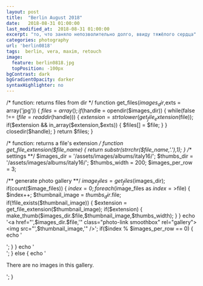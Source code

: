 ```yaml
---
layout: post
title:  "Berlin August 2018"
date:   2018-08-31 01:00:00
last_modified_at:  2018-08-31 01:00:00
excerpt: "то, что заняло непозволительно долго, ввиду тяжёлого сердца"
categories: photography
url: 'berlin0818'
tags:  berlin, vera, maxim, retouch
image:
  feature: berlin0818.jpg
  topPosition: -100px
bgContrast: dark
bgGradientOpacity: darker
syntaxHighlighter: no
---
```

<head>
  <style>
    .clear      { clear:both; }
    .photo-link   { padding:5px; margin:5px; border:1px solid #ccc; display:block; width:200px; float:left; }
    .photo-link:hover { border-color:#999; }
  </style>
</head>
<body>
<?php
/* function:  generates thumbnail */
function make_thumb($src,$dest,$desired_width) {
  /* read the source image */
  $source_image = imagecreatefromjpeg($src);
  $width = imagesx($source_image);
  $height = imagesy($source_image);
  /* find the "desired height" of this thumbnail, relative to the desired width  */
  $desired_height = floor($height*($desired_width/$width));
  /* create a new, "virtual" image */
  $virtual_image = imagecreatetruecolor($desired_width,$desired_height);
  /* copy source image at a resized size */
  imagecopyresized($virtual_image,$source_image,0,0,0,0,$desired_width,$desired_height,$width,$height);
  /* create the physical thumbnail image to its destination */
  imagejpeg($virtual_image,$dest);
}

/* function:  returns files from dir */
function get_files($images_dir,$exts = array('jpg')) {
  $files = array();
  if($handle = opendir($images_dir)) {
    while(false !== ($file = readdir($handle))) {
      $extension = strtolower(get_file_extension($file));
      if($extension && in_array($extension,$exts)) {
        $files[] = $file;
      }
    }
    closedir($handle);
  }
  return $files;
}

/* function:  returns a file's extension */
function get_file_extension($file_name) {
  return substr(strrchr($file_name,'.'),1);
}
/** settings **/
$images_dir = '/assets/images/albums/italy16/';
$thumbs_dir = '/assets/images/albums/italy16/';
$thumbs_width = 200;
$images_per_row = 3;

/** generate photo gallery **/
$image_files = get_files($images_dir);
if(count($image_files)) {
  $index = 0;
  foreach($image_files as $index=>$file) {
    $index++;
    $thumbnail_image = $thumbs_dir.$file;
    if(!file_exists($thumbnail_image)) {
      $extension = get_file_extension($thumbnail_image);
      if($extension) {
        make_thumb($images_dir.$file,$thumbnail_image,$thumbs_width);
      }
    }
    echo '<a href="',$images_dir.$file,'" class="photo-link smoothbox" rel="gallery"><img src="',$thumbnail_image,'" /></a>';
    if($index % $images_per_row == 0) { echo '<div class="clear"></div>'; }
  }
  echo '<div class="clear"></div>';
}
else {
  echo '<p>There are no images in this gallery.</p>';
}
</body>